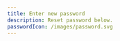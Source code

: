 ```yaml
---
title: Enter new password
description: Reset password below.
passwordIcon: /images/password.svg
---
```

